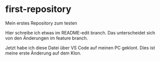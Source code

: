 # first-repository
Mein erstes Repository zum testen

Hier schreibe ich etwas im README-edit branch. Das unterscheidet sich von den Änderungen im feature branch.

Jetzt habe ich diese Datei über VS Code auf meinen PC geklont. Dies ist meine erste Änderung auf dem Klon.